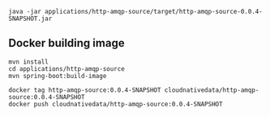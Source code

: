 

```shell
java -jar applications/http-amqp-source/target/http-amqp-source-0.0.4-SNAPSHOT.jar
```

## Docker building image

```shell
mvn install
cd applications/http-amqp-source
mvn spring-boot:build-image
```

```shell
docker tag http-amqp-source:0.0.4-SNAPSHOT cloudnativedata/http-amqp-source:0.0.4-SNAPSHOT
docker push cloudnativedata/http-amqp-source:0.0.4-SNAPSHOT
```

